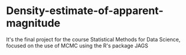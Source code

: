 # Density-estimate-of-apparent-magnitude
It's the final project for the course Statistical Methods for Data Science, focused on the use of MCMC using the  R's package JAGS
